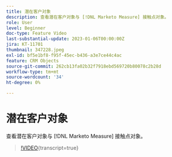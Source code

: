 ```yaml
---
title: 潜在客户对象
description: 查看潜在客户对象与 [!DNL Marketo Measure] 接触点对象。
role: User
level: Beginner
doc-type: Feature Video
last-substantial-update: 2023-01-06T00:00:00Z
jira: KT-11701
thumbnail: 347228.jpeg
exl-id: bf5e1bf8-f95f-45ec-b436-a3e7ce44c4ac
feature: CRM Objects
source-git-commit: 262cb13fa02b32f7918ebd569720b80078c2b28d
workflow-type: tm+mt
source-wordcount: '34'
ht-degree: 0%

---
```


# 潜在客户对象

查看潜在客户对象与 [!DNL Marketo Measure] 接触点对象。

>[!VIDEO](https://video.tv.adobe.com/v/347228/?learn=on){transcript=true}
